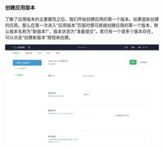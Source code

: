 ---
---

### 创建应用版本

了解了应用版本的主要属性之后，我们开始创建应用的第一个版本。如果是新创建的应用，那么在第一次进入“应用版本”页面时便可直接创建应用的第一个版本，默认版本名称为“新版本1”，版本状态为“准备提交”。若已有一个或多个版本存在，可以点击“创建新版本”按钮来创建。

![创建版本](../../images/create_app_version.png)
